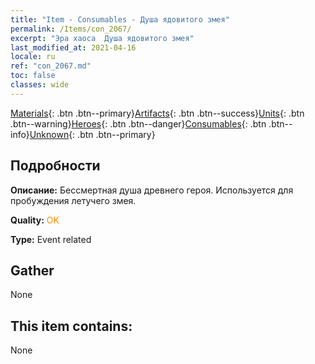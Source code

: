 ```yaml
---
title: "Item - Consumables - Душа ядовитого змея"
permalink: /Items/con_2067/
excerpt: "Эра хаоса  Душа ядовитого змея"
last_modified_at: 2021-04-16
locale: ru
ref: "con_2067.md"
toc: false
classes: wide
---
```

 [Materials](/ru/Items/){: .btn .btn--primary}[Artifacts](/ru/Items/Artifacts/){: .btn .btn--success}[Units](/ru/Items/Units/){: .btn .btn--warning}[Heroes](/ru/Items/Heroes/){: .btn .btn--danger}[Consumables](/ru/Items/Consumables/){: .btn .btn--info}[Unknown](/ru/Items/Unknown/){: .btn .btn--primary}

## Подробности
 **Описание:** Бессмертная душа древнего героя. Используется для пробуждения летучего змея.

 **Quality:** <span style="color: #FF8C00">OK</span>

 **Type:** Event related

## Gather

  None

## This item contains:

  None


